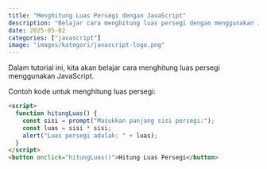 ```yaml
---
title: "Menghitung Luas Persegi dengan JavaScript"
description: "Belajar cara menghitung luas persegi dengan menggunakan JavaScript."
date: 2025-05-02
categories: ["javascript"]
image: "images/kategori/javascript-logo.png"
---
```


Dalam tutorial ini, kita akan belajar cara menghitung luas persegi menggunakan JavaScript.

Contoh kode untuk menghitung luas persegi:

```html
<script>
  function hitungLuas() {
    const sisi = prompt("Masukkan panjang sisi persegi:");
    const luas = sisi * sisi;
    alert("Luas persegi adalah: " + luas);
  }
</script>
<button onclick="hitungLuas()">Hitung Luas Persegi</button>

